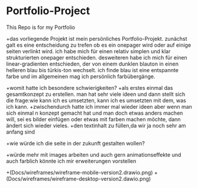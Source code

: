 # Portfolio-Project
This Repo  is for my Portfolio

+das vorliegende Projekt ist mein persönliches Portfolio-Projekt. zunächst galt es eine entscheidung zu trefen ob es ein onepager wird oder auf einige seiten verlinkt wird. ich habe mich für einen relativ simplen und klar strukturierten onepager entschieden. desweiteren habe ich mich für einen linear-gradienten entschieden, der von einem dunklen blauton in einen helleren blau bis türkis-ton wechselt. ich finde blau ist eine entspannte farbe und im allgemeinen mag ich persönlich farbübergänge.

+womit hatte ich besondere schwierigkeiten?
+als erstes einmal das gesamtkonzept zu erstellen. man hat sehr viele ideen und dann stellt sich die frage:wie kann ich es umsetzten, kann ich es umsetzten mit dem, was ich kann.
+zwischendurch hatte ich immer mal wieder ideen aber wenn man sich einmal n konzept gemacht hat und man doch etwas anders machen will, sei es bilder einfügen oder etwas mit farben machen möchte, dann ändert sich wieder vieles.
+den textinhalt zu füllen,da wir ja noch sehr am anfang sind

+wie würde ich die seite in der zukunft gestalten wollen?

+würde mehr mit images arbeiten und auch gern animationseffekte und auch farblich könnte ich mir erweiterungen vorstellen

+(Docs/wireframes/wireframe-mobile-version2.drawio.png)
+(Docs/wireframes/wireframe-desktop-version2.dawio.png)
